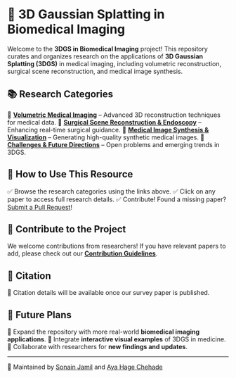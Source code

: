 # 🏥 3D Gaussian Splatting in Biomedical Imaging

Welcome to the **3DGS in Biomedical Imaging** project! This repository curates and organizes research on the applications of **3D Gaussian Splatting (3DGS)** in medical imaging, including volumetric reconstruction, surgical scene reconstruction, and medical image synthesis.

## 📚 Research Categories

🔹 **[Volumetric Medical Imaging](papers/volumetric_imaging.md)** – Advanced 3D reconstruction techniques for medical data.
🔹 **[Surgical Scene Reconstruction & Endoscopy](papers/surgical_reconstruction.md)** – Enhancing real-time surgical guidance.
🔹 **[Medical Image Synthesis & Visualization](papers/image_synthesis.md)** – Generating high-quality synthetic medical images.
🔹 **[Challenges & Future Directions](papers/challenges_future.md)** – Open problems and emerging trends in 3DGS.

## 🚀 How to Use This Resource
✅ Browse the research categories using the links above.
✅ Click on any paper to access full research details.
✅ Contribute! Found a missing paper? [Submit a Pull Request](contribute.md)!

## 📢 Contribute to the Project
We welcome contributions from researchers! If you have relevant papers to add, please check out our **[Contribution Guidelines](contribute.md)**.

## 📝 Citation
📌 Citation details will be available once our survey paper is published.

## 🎯 Future Plans
📌 Expand the repository with more real-world **biomedical imaging applications**.
📌 Integrate **interactive visual examples** of 3DGS in medicine.
📌 Collaborate with researchers for **new findings and updates**.

---
📌 Maintained by [Sonain Jamil](https://github.com/sonainjameel) and [Aya Hage Chehade](https://github.com/AyaHageChehade)

